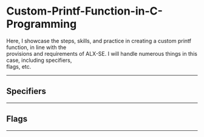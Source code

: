 # Custom-Printf-Function-in-C-Programming

Here, I showcase the steps, skills, and practice in creating a custom printf function, in line with the <br> 
provisions and requirements of ALX-SE. I will handle numerous things in this case, including specifiers, <br> 
flags, etc.

-----------------
## Specifiers

---------------------
## Flags


--------------------------------
